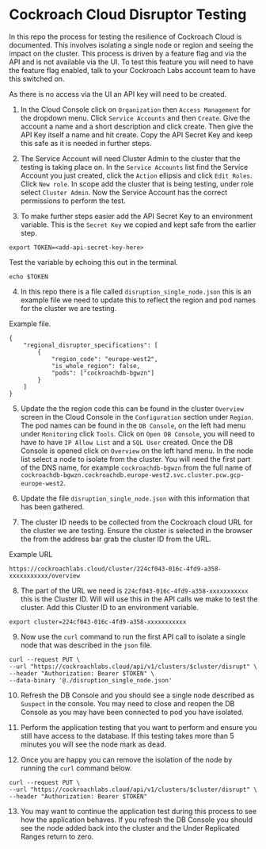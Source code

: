 # Cockroach Cloud Disruptor Testing

In this repo the process for testing the resilience of Cockroach Cloud is documented. This involves isolating a single node or region and seeing the impact on the cluster. This process is driven by a feature flag and via the API and is not available via the UI. To test this feature you will need to have the feature flag enabled, talk to your Cockroach Labs account team to have this switched on. 

As there is no access via the UI an API key will need to be created.

1. In the Cloud Console click on `Organization` then `Access Management` for the dropdown menu. Click `Service Accounts` and then `Create`. Give the account a name and a short description and click create. Then give the API Key itself a name and hit create. Copy the API Secret Key and keep this safe as it is needed in further steps.

2. The Service Account will need Cluster Admin to the cluster that the testing is taking place on. In the `Service Accounts` list find the Service Account you just created, click the `Action` ellipsis and click `Edit Roles`. Click `New role`. In scope add the cluster that is being testing, under role select `Cluster Admin`. Now the Service Account has the correct permissions to perform the test.

3. To make further steps easier add the API Secret Key to an environment variable. This is the `Secret Key` we copied and kept safe from the earlier step.

```
export TOKEN=<add-api-secret-key-here>
```

Test the variable by echoing this out in the terminal.

```
echo $TOKEN
```

4. In this repo there is a file called `disruption_single_node.json` this is an example file we need to update this to reflect the region and pod names for the cluster we are testing.

Example file.
```
{
    "regional_disruptor_specifications": [
        {
            "region_code": "europe-west2",
            "is_whole_region": false,
            "pods": ["cockroachdb-bgwzn"]
        }
    ]
}
```

5. Update the the region code this can be found in the cluster `Overview` screen in the Cloud Console in the `Configuration` section under `Region`. The pod names can be found in the `DB Console`, on the left had menu under `Monitoring` click `Tools`. Click on `Open DB Console`, you will need to have to have `IP Allow List` and a `SQL User` created. Once the DB Console is opened click on `Overview` on the left hand menu. In the node list select a node to isolate from the cluster. You will need the first part of the DNS name, for example `cockroachdb-bgwzn` from the full name of `cockroachdb-bgwzn.cockroachdb.europe-west2.svc.cluster.pcw.gcp-europe-west2`.

6. Update the file `disruption_single_node.json` with this information that has been gathered.

7. The cluster ID needs to be collected from the Cockroach cloud URL for the cluster we are testing. Ensure the cluster is selected in the browser the from the address bar grab the cluster ID from the URL.

Example URL
```
https://cockroachlabs.cloud/cluster/224cf043-016c-4fd9-a358-xxxxxxxxxxx/overview
```

8. The part of the URL we need is `224cf043-016c-4fd9-a358-xxxxxxxxxxx` this is the Cluster ID. Will will use this in the API calls we make to test the cluster. Add this Cluster ID to an environment variable.

```
export cluster=224cf043-016c-4fd9-a358-xxxxxxxxxxx
```

9. Now use the `curl` command to run the first API call to isolate a single node that was described in the `json` file.

```
curl --request PUT \
--url "https://cockroachlabs.cloud/api/v1/clusters/$cluster/disrupt" \
--header "Authorization: Bearer $TOKEN" \
--data-binary '@./disruption_single_node.json'
```

10. Refresh the DB Console and you should see a single node described as `Suspect` in the console. You may need to close and reopen the DB Console as you may have been connected to pod you have isolated.

11. Perform the application testing that you want to perform and ensure you still have access to the database. If this testing takes more than 5 minutes you will see the node mark as dead.

12. Once you are happy you can remove the isolation of the node by running the `curl` command below.

```
curl --request PUT \
--url "https://cockroachlabs.cloud/api/v1/clusters/$cluster/disrupt" \
--header "Authorization: Bearer $TOKEN"
```

13. You may want to continue the application test during this process to see how the application behaves. If you refresh the DB Console you should see the node added back into the cluster and the Under Replicated Ranges return to zero.



